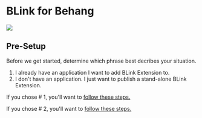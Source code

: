 <h1>BLink for Behang</h1>
<a href="http://imgur.com/JDrK8sc"><img src="http://i.imgur.com/JDrK8sc.png"/></a>
<h2>Pre-Setup</h2>
<p>Before we get started, determine which phrase best decribes your situation.</p>
<ol>
    <li>I already have an application I want to add BLink Extension to.</li>
    <li>I don't have an application. I just want to publish a stand-alone BLink Extension.</li>
</ol>

<p>If you chose # 1, you'll want to <a href="https://github.com/AKiniyalocts/BLinkExtension/wiki/Adding-a-BLink-Extension-to-your-application">follow these steps.</a></p>
<p>If you chose # 2, you'll want to <a href="https://github.com/AKiniyalocts/BLinkExtension/wiki/Creating-a-stand-alone-BLink-Extension">follow these steps.</a></p>


